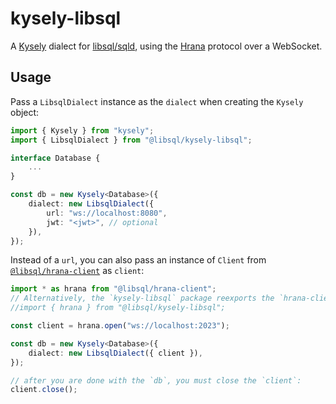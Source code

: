 # kysely-libsql

A [Kysely][kysely] dialect for [libsql/sqld][sqld], using the [Hrana][hrana-client-ts] protocol over a WebSocket.

[kysely]: https://github.com/koskimas/kysely
[sqld]: https://github.com/libsql/sqld
[hrana-client-ts]: https://github.com/libsql/hrana-client-ts

## Usage

Pass a `LibsqlDialect` instance as the `dialect` when creating the `Kysely` object:

```typescript
import { Kysely } from "kysely";
import { LibsqlDialect } from "@libsql/kysely-libsql";

interface Database {
    ...
}

const db = new Kysely<Database>({
    dialect: new LibsqlDialect({
        url: "ws://localhost:8080",
        jwt: "<jwt>", // optional
    }),
});
```

Instead of a `url`, you can also pass an instance of `Client` from [`@libsql/hrana-client`][hrana-client-ts] as `client`:

```typescript
import * as hrana from "@libsql/hrana-client";
// Alternatively, the `kysely-libsql` package reexports the `hrana-client`
//import { hrana } from "@libsql/kysely-libsql";

const client = hrana.open("ws://localhost:2023");

const db = new Kysely<Database>({
    dialect: new LibsqlDialect({ client }),
});

// after you are done with the `db`, you must close the `client`:
client.close();
```
